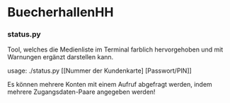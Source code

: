 # BuecherhallenHH

### status.py ###

Tool, welches die Medienliste im Terminal farblich hervorgehoben und mit Warnungen ergänzt darstellen kann.

usage: ./status.py [[Nummer der Kundenkarte] [Passwort/PIN]]

Es können mehrere Konten mit einem Aufruf abgefragt werden, indem mehrere Zugangsdaten-Paare angegeben werden!
